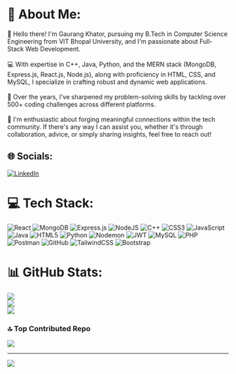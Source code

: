 # 💫 About Me:
👋 Hello there! I'm Gaurang Khator, pursuing my B.Tech in Computer Science Engineering from VIT Bhopal University, and I'm passionate about Full-Stack Web Development.<br><br>💻 With expertise in C++, Java, Python, and the MERN stack (MongoDB, Express.js, React.js, Node.js), along with proficiency in HTML, CSS, and MySQL, I specialize in crafting robust and dynamic web applications.<br><br>🌟 Over the years, I've sharpened my problem-solving skills by tackling over 500+ coding challenges across different platforms.<br><br>🤝 I'm enthusiastic about forging meaningful connections within the tech community. If there's any way I can assist you, whether it's through collaboration, advice, or simply sharing insights, feel free to reach out!


## 🌐 Socials:
[![LinkedIn](https://img.shields.io/badge/LinkedIn-%230077B5.svg?logo=linkedin&logoColor=white)](https://linkedin.com/in/gaurang2201) 

# 💻 Tech Stack:
![React](https://img.shields.io/badge/react-%2320232a.svg?style=for-the-badge&logo=react&logoColor=%2361DAFB) ![MongoDB](https://img.shields.io/badge/MongoDB-%234ea94b.svg?style=for-the-badge&logo=mongodb&logoColor=white) ![Express.js](https://img.shields.io/badge/express.js-%23404d59.svg?style=for-the-badge&logo=express&logoColor=%2361DAFB) ![NodeJS](https://img.shields.io/badge/node.js-6DA55F?style=for-the-badge&logo=node.js&logoColor=white) ![C++](https://img.shields.io/badge/c++-%2300599C.svg?style=for-the-badge&logo=c%2B%2B&logoColor=white) ![CSS3](https://img.shields.io/badge/css3-%231572B6.svg?style=for-the-badge&logo=css3&logoColor=white) ![JavaScript](https://img.shields.io/badge/javascript-%23323330.svg?style=for-the-badge&logo=javascript&logoColor=%23F7DF1E) ![Java](https://img.shields.io/badge/java-%23ED8B00.svg?style=for-the-badge&logo=openjdk&logoColor=white) ![HTML5](https://img.shields.io/badge/html5-%23E34F26.svg?style=for-the-badge&logo=html5&logoColor=white) ![Python](https://img.shields.io/badge/python-3670A0?style=for-the-badge&logo=python&logoColor=ffdd54) ![Nodemon](https://img.shields.io/badge/NODEMON-%23323330.svg?style=for-the-badge&logo=nodemon&logoColor=%BBDEAD) ![JWT](https://img.shields.io/badge/JWT-black?style=for-the-badge&logo=JSON%20web%20tokens) ![MySQL](https://img.shields.io/badge/mysql-4479A1.svg?style=for-the-badge&logo=mysql&logoColor=white) ![PHP](https://img.shields.io/badge/php-%23777BB4.svg?style=for-the-badge&logo=php&logoColor=white) ![Postman](https://img.shields.io/badge/Postman-FF6C37?style=for-the-badge&logo=postman&logoColor=white) ![GitHub](https://img.shields.io/badge/github-%23121011.svg?style=for-the-badge&logo=github&logoColor=white) ![TailwindCSS](https://img.shields.io/badge/tailwindcss-%2338B2AC.svg?style=for-the-badge&logo=tailwind-css&logoColor=white) ![Bootstrap](https://img.shields.io/badge/bootstrap-%238511FA.svg?style=for-the-badge&logo=bootstrap&logoColor=white)
# 📊 GitHub Stats:
![](https://github-readme-stats.vercel.app/api?username=Gaurang-Khator&theme=dark&hide_border=false&include_all_commits=false&count_private=false)<br/>
![](https://github-readme-streak-stats.herokuapp.com/?user=Gaurang-Khator&theme=dark&hide_border=false)<br/>
![](https://github-readme-stats.vercel.app/api/top-langs/?username=Gaurang-Khator&theme=dark&hide_border=false&include_all_commits=false&count_private=false&layout=compact)

### 🔝 Top Contributed Repo
![](https://github-contributor-stats.vercel.app/api?username=Gaurang-Khator&limit=5&theme=dark&combine_all_yearly_contributions=true)

---
[![](https://visitcount.itsvg.in/api?id=Gaurang-Khator&icon=3&color=5)](https://visitcount.itsvg.in)

<!-- Proudly created with GPRM ( https://gprm.itsvg.in ) -->
